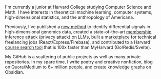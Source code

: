 I'm currently a junior at Harvard College studying Computer Science and Math. I have interests in theoretical machine learning, computer systems, high-dimensional statistics, and the anthropology of Americana. 

Previously, I've published a [new method](https://www.nature.com/articles/s41467-022-34626-6) to identify differential signals in high-dimensional genomics data, created a state-of-the-art [membership inference attack](https://www.nature.com/articles/s41467-022-34626-6) (privacy attack) on LLMs, built a [marketplace](https://quidio.co) for technical freelancing jobs (React/Express/Firebase), and contributed to a Harvard [course search tool](https://classes.wtf) that is 100x faster than MyHarvard (Go/Redis/Svelte). 

My GitHub is a scattering of public projects as well as many private repositories. In my spare time, I write poetry and creative nonfiction, blog on Quora/Medium to 6+ million people, and create knowledge graphs on Obsidian. 
